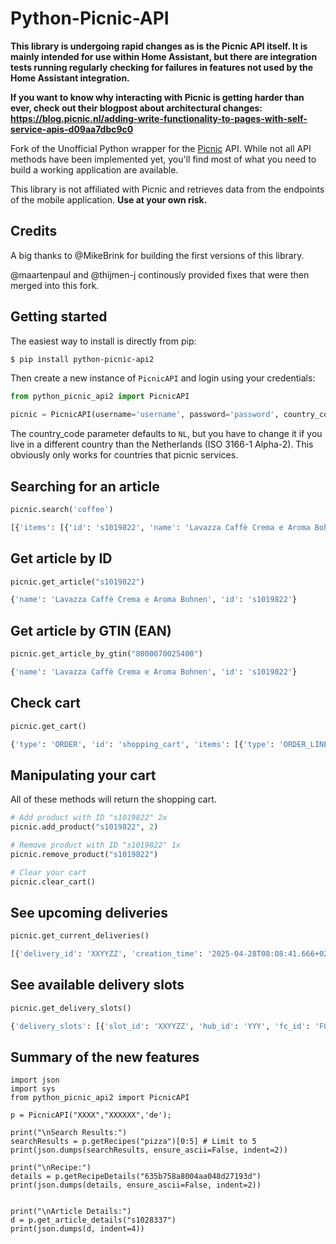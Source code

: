 # Python-Picnic-API

**This library is undergoing rapid changes as is the Picnic API itself. It is mainly intended for use within Home Assistant, but there are integration tests running regularly checking for failures in features not used by the Home Assistant integration.**

**If you want to know why interacting with Picnic is getting harder than ever, check out their blogpost about architectural changes: https://blog.picnic.nl/adding-write-functionality-to-pages-with-self-service-apis-d09aa7dbc9c0**

Fork of the Unofficial Python wrapper for the [Picnic](https://picnic.app) API. While not all API methods have been implemented yet, you'll find most of what you need to build a working application are available. 

This library is not affiliated with Picnic and retrieves data from the endpoints of the mobile application. **Use at your own risk.**

## Credits

A big thanks to @MikeBrink for building the first versions of this library.

@maartenpaul and @thijmen-j continously provided fixes that were then merged into this fork.

## Getting started

The easiest way to install is directly from pip:

```bash
$ pip install python-picnic-api2
```

Then create a new instance of `PicnicAPI` and login using your credentials:

```python
from python_picnic_api2 import PicnicAPI

picnic = PicnicAPI(username='username', password='password', country_code="NL")
```

The country_code parameter defaults to `NL`, but you have to change it if you live in a different country than the Netherlands (ISO 3166-1 Alpha-2). This obviously only works for countries that picnic services.

## Searching for an article

```python
picnic.search('coffee')
```

```python
[{'items': [{'id': 's1019822', 'name': 'Lavazza Caffè Crema e Aroma Bohnen', 'decorators': [], 'display_price': 1799, 'image_id': 'aecbf7d3b018025ec78daf5a1099b6842a860a2e3faeceec777c13d708ce442c', 'max_count': 99, 'unit_quantity': '1kg', 'sole_article_id': None}, ... ]}]
```

## Get article by ID

```python
picnic.get_article("s1019822")
```
```python
{'name': 'Lavazza Caffè Crema e Aroma Bohnen', 'id': 's1019822'}
```

## Get article by GTIN (EAN)
```python
picnic.get_article_by_gtin("8000070025400")
```
```python
{'name': 'Lavazza Caffè Crema e Aroma Bohnen', 'id': 's1019822'}
```

## Check cart

```python
picnic.get_cart()
```

```python
{'type': 'ORDER', 'id': 'shopping_cart', 'items': [{'type': 'ORDER_LINE', 'id': '1470', 'items': [{'type': 'ORDER_ARTICLE', 'id': 's1019822', 'name': 'Lavazza Caffè Crema e Aroma Bohnen',...
```

## Manipulating your cart
All of these methods will return the shopping cart.

```python
# Add product with ID "s1019822" 2x
picnic.add_product("s1019822", 2)

# Remove product with ID "s1019822" 1x
picnic.remove_product("s1019822")

# Clear your cart
picnic.clear_cart()
```

## See upcoming deliveries

```python
picnic.get_current_deliveries()
```

```python
[{'delivery_id': 'XXYYZZ', 'creation_time': '2025-04-28T08:08:41.666+02:00', 'slot': {'slot_id': 'XXYYZZ', 'hub_id': '...
```

## See available delivery slots

```python
picnic.get_delivery_slots()
```

```python
{'delivery_slots': [{'slot_id': 'XXYYZZ', 'hub_id': 'YYY', 'fc_id': 'FCX', 'window_start': '2025-04-29T17:15:00.000+02:00', 'window_end': '2025-04-29T19:15:00.000+02:00'...
```

## Summary of the new features 
```
import json
import sys
from python_picnic_api2 import PicnicAPI

p = PicnicAPI("XXXX","XXXXXX",'de');

print("\nSearch Results:")
searchResults = p.getRecipes("pizza")[0:5] # Limit to 5
print(json.dumps(searchResults, ensure_ascii=False, indent=2))

print("\nRecipe:")
details = p.getRecipeDetails("635b758a8004aa048d27193d")
print(json.dumps(details, ensure_ascii=False, indent=2))


print("\nArticle Details:")
d = p.get_article_details("s1028337")
print(json.dumps(d, indent=4))
```
